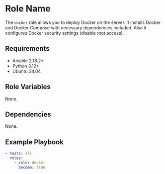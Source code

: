 # Role Name

The `docker` role allows you to deploy Docker on the server.
It installs Docker and Docker Compose with necessary dependencies included.
Also it configures Docker security settings (disable root access).

## Requirements

- Ansible 2.18.2+
- Python 3.12+
- Ubuntu 24.04

## Role Variables

None.

## Dependencies

None.

## Example Playbook

```yaml
- hosts: all
  roles:
    - role: docker
      become: true
```
